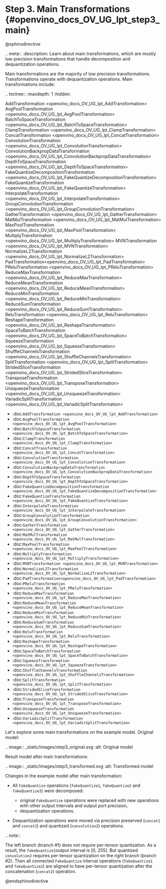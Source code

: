 # Step 3. Main Transformations {#openvino_docs_OV_UG_lpt_step3_main}

@sphinxdirective

.. meta::
   :description: Learn about main transformations, which are mostly low 
                 precision transformations that handle decomposition and 
                 dequantization operations.


Main transformations are the majority of low precision transformations. Transformations operate with dequantization operations. Main transformations include:

.. toctree::
   :maxdepth: 1
   :hidden:

   AddTransformation <openvino_docs_OV_UG_lpt_AddTransformation>
   AvgPoolTransformation <openvino_docs_OV_UG_lpt_AvgPoolTransformation>
   BatchToSpaceTransformation <openvino_docs_OV_UG_lpt_BatchToSpaceTransformation>
   ClampTransformation <openvino_docs_OV_UG_lpt_ClampTransformation>
   ConcatTransformation <openvino_docs_OV_UG_lpt_ConcatTransformation>
   ConvolutionTransformation <openvino_docs_OV_UG_lpt_ConvolutionTransformation>
   ConvolutionBackpropDataTransformation <openvino_docs_OV_UG_lpt_ConvolutionBackpropDataTransformation>
   DepthToSpaceTransformation <openvino_docs_OV_UG_lpt_DepthToSpaceTransformation>
   FakeQuantizeDecompositionTransformation <openvino_docs_OV_UG_lpt_FakeQuantizeDecompositionTransformation>
   FakeQuantizeTransformation <openvino_docs_OV_UG_lpt_FakeQuantizeTransformation>
   InterpolateTransformation <openvino_docs_OV_UG_lpt_InterpolateTransformation>
   GroupConvolutionTransformation <openvino_docs_OV_UG_lpt_GroupConvolutionTransformation>
   GatherTransformation <openvino_docs_OV_UG_lpt_GatherTransformation>
   MatMulTransformation <openvino_docs_OV_UG_lpt_MatMulTransformation>
   MaxPoolTransformation <openvino_docs_OV_UG_lpt_MaxPoolTransformation>
   MultiplyTransformation <openvino_docs_OV_UG_lpt_MultiplyTransformation>
   MVNTransformation <openvino_docs_OV_UG_lpt_MVNTransformation>
   NormalizeL2Transformation <openvino_docs_OV_UG_lpt_NormalizeL2Transformation>
   PadTransformation<openvino_docs_OV_UG_lpt_PadTransformation>
   PReluTransformation <openvino_docs_OV_UG_lpt_PReluTransformation>
   ReduceMaxTransformation <openvino_docs_OV_UG_lpt_ReduceMaxTransformation>
   ReduceMeanTransformation <openvino_docs_OV_UG_lpt_ReduceMeanTransformation>
   ReduceMinTransformation <openvino_docs_OV_UG_lpt_ReduceMinTransformation>
   ReduceSumTransformation <openvino_docs_OV_UG_lpt_ReduceSumTransformation>
   ReluTransformation <openvino_docs_OV_UG_lpt_ReluTransformation>
   ReshapeTransformation <openvino_docs_OV_UG_lpt_ReshapeTransformation>
   SpaceToBatchTransformation <openvino_docs_OV_UG_lpt_SpaceToBatchTransformation>
   SqueezeTransformation <openvino_docs_OV_UG_lpt_SqueezeTransformation>
   ShuffleChannelsTransformation <openvino_docs_OV_UG_lpt_ShuffleChannelsTransformation>
   SplitTransformation <openvino_docs_OV_UG_lpt_SplitTransformation>
   StridedSliceTransformation <openvino_docs_OV_UG_lpt_StridedSliceTransformation>
   TransposeTransformation <openvino_docs_OV_UG_lpt_TransposeTransformation>
   UnsqueezeTransformation <openvino_docs_OV_UG_lpt_UnsqueezeTransformation>
   VariadicSplitTransformation <openvino_docs_OV_UG_lpt_VariadicSplitTransformation>
   
   
   
* :doc:`AddTransformation <openvino_docs_OV_UG_lpt_AddTransformation>` 
* :doc:`AvgPoolTransformation <openvino_docs_OV_UG_lpt_AvgPoolTransformation>` 
* :doc:`BatchToSpaceTransformation <openvino_docs_OV_UG_lpt_BatchToSpaceTransformation>` 
* :doc:`ClampTransformation <openvino_docs_OV_UG_lpt_ClampTransformation>` 
* :doc:`ConcatTransformation <openvino_docs_OV_UG_lpt_ConcatTransformation>` 
* :doc:`ConvolutionTransformation <openvino_docs_OV_UG_lpt_ConvolutionTransformation>` 
* :doc:`ConvolutionBackpropDataTransformation <openvino_docs_OV_UG_lpt_ConvolutionBackpropDataTransformation>` 
* :doc:`DepthToSpaceTransformation <openvino_docs_OV_UG_lpt_DepthToSpaceTransformation>` 
* :doc:`FakeQuantizeDecompositionTransformation <openvino_docs_OV_UG_lpt_FakeQuantizeDecompositionTransformation>` 
* :doc:`FakeQuantizeTransformation <openvino_docs_OV_UG_lpt_FakeQuantizeTransformation>` 
* :doc:`InterpolateTransformation <openvino_docs_OV_UG_lpt_InterpolateTransformation>` 
* :doc:`GroupConvolutionTransformation <openvino_docs_OV_UG_lpt_GroupConvolutionTransformation>` 
* :doc:`GatherTransformation <openvino_docs_OV_UG_lpt_GatherTransformation>` 
* :doc:`MatMulTransformation <openvino_docs_OV_UG_lpt_MatMulTransformation>` 
* :doc:`MaxPoolTransformation <openvino_docs_OV_UG_lpt_MaxPoolTransformation>` 
* :doc:`MultiplyTransformation <openvino_docs_OV_UG_lpt_MultiplyTransformation>` 
* :doc:`MVNTransformation <openvino_docs_OV_UG_lpt_MVNTransformation>` 
* :doc:`NormalizeL2Transformation <openvino_docs_OV_UG_lpt_NormalizeL2Transformation>` 
* :doc:`PadTransformation<openvino_docs_OV_UG_lpt_PadTransformation>`
* :doc:`PReluTransformation <openvino_docs_OV_UG_lpt_PReluTransformation>` 
* :doc:`ReduceMaxTransformation <openvino_docs_OV_UG_lpt_ReduceMaxTransformation>` 
* :doc:`ReduceMeanTransformation <openvino_docs_OV_UG_lpt_ReduceMeanTransformation>` 
* :doc:`ReduceMinTransformation <openvino_docs_OV_UG_lpt_ReduceMinTransformation>` 
* :doc:`ReduceSumTransformation <openvino_docs_OV_UG_lpt_ReduceSumTransformation>` 
* :doc:`ReluTransformation <openvino_docs_OV_UG_lpt_ReluTransformation>` 
* :doc:`ReshapeTransformation <openvino_docs_OV_UG_lpt_ReshapeTransformation>` 
* :doc:`SpaceToBatchTransformation <openvino_docs_OV_UG_lpt_SpaceToBatchTransformation>` 
* :doc:`SqueezeTransformation <openvino_docs_OV_UG_lpt_SqueezeTransformation>` 
* :doc:`ShuffleChannelsTransformation <openvino_docs_OV_UG_lpt_ShuffleChannelsTransformation>` 
* :doc:`SplitTransformation <openvino_docs_OV_UG_lpt_SplitTransformation>` 
* :doc:`StridedSliceTransformation <openvino_docs_OV_UG_lpt_StridedSliceTransformation>` 
* :doc:`TransposeTransformation <openvino_docs_OV_UG_lpt_TransposeTransformation>` 
* :doc:`UnsqueezeTransformation <openvino_docs_OV_UG_lpt_UnsqueezeTransformation>` 
* :doc:`VariadicSplitTransformation <openvino_docs_OV_UG_lpt_VariadicSplitTransformation>` 

Let's explore some main transformations on the example model. Original model:

.. image:: _static/images/step3_original.svg
   :alt: Original model

Result model after main transformations:

.. image:: _static/images/step3_transformed.svg
   :alt: Transformed model

Changes in the example model after main transformation:

* All ``FakeQuantize`` operations (``fakeQuantize1``, ``fakeQuantize2`` and ``fakeQuantize3``) were decomposed:

  * original ``FakeQuantize`` operations were replaced with new operations with other output intervals and output port precision,
  * dequantization operations.
   
* Dequantization operations were moved via precision preserved (``concat1`` and ``concat2``) and quantized (``convolution2``) operations. 

.. note:: 
   
   The left branch (branch #1) does not require per-tensor quantization. As a result, the ``fakeQuantize1``output interval is [0, 255]. But quantized ``convolution2`` requires per-tensor quantization on the right branch (branch #2). Then all connected ``FakeQuantize`` interval operations (``fakeQuantize1`` and ``fakeQuantize2``) are aligned to have per-tensor quantization after the concatenation (``concat2``) operation.

@endsphinxdirective

